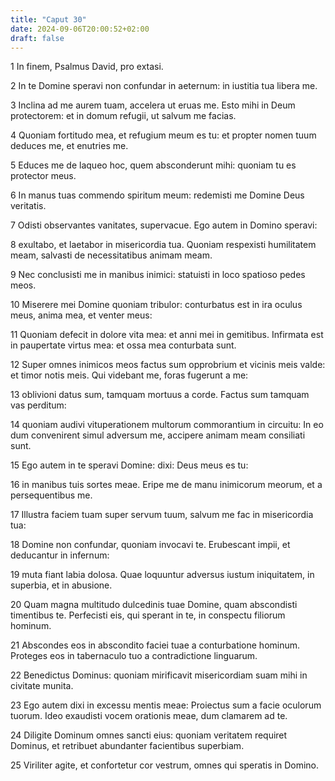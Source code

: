 ```yaml
---
title: "Caput 30"
date: 2024-09-06T20:00:52+02:00
draft: false
---
```



1 In finem, Psalmus David, pro extasi.

2 In te Domine speravi non confundar in aeternum: in iustitia tua libera me.

3 Inclina ad me aurem tuam, accelera ut eruas me. Esto mihi in Deum protectorem: et in domum refugii, ut salvum me facias.

4 Quoniam fortitudo mea, et refugium meum es tu: et propter nomen tuum deduces me, et enutries me.

5 Educes me de laqueo hoc, quem absconderunt mihi: quoniam tu es protector meus.

6 In manus tuas commendo spiritum meum: redemisti me Domine Deus veritatis.

7 Odisti observantes vanitates, supervacue. Ego autem in Domino speravi:

8 exultabo, et laetabor in misericordia tua. Quoniam respexisti humilitatem meam, salvasti de necessitatibus animam meam.

9 Nec conclusisti me in manibus inimici: statuisti in loco spatioso pedes meos.

10 Miserere mei Domine quoniam tribulor: conturbatus est in ira oculus meus, anima mea, et venter meus:

11 Quoniam defecit in dolore vita mea: et anni mei in gemitibus. Infirmata est in paupertate virtus mea: et ossa mea conturbata sunt.

12 Super omnes inimicos meos factus sum opprobrium et vicinis meis valde: et timor notis meis. Qui videbant me, foras fugerunt a me:

13 oblivioni datus sum, tamquam mortuus a corde. Factus sum tamquam vas perditum:

14 quoniam audivi vituperationem multorum commorantium in circuitu: In eo dum convenirent simul adversum me, accipere animam meam consiliati sunt.

15 Ego autem in te speravi Domine: dixi: Deus meus es tu:

16 in manibus tuis sortes meae. Eripe me de manu inimicorum meorum, et a persequentibus me.

17 Illustra faciem tuam super servum tuum, salvum me fac in misericordia tua:

18 Domine non confundar, quoniam invocavi te. Erubescant impii, et deducantur in infernum:

19 muta fiant labia dolosa. Quae loquuntur adversus iustum iniquitatem, in superbia, et in abusione.

20 Quam magna multitudo dulcedinis tuae Domine, quam abscondisti timentibus te. Perfecisti eis, qui sperant in te, in conspectu filiorum hominum.

21 Abscondes eos in abscondito faciei tuae a conturbatione hominum. Proteges eos in tabernaculo tuo a contradictione linguarum.

22 Benedictus Dominus: quoniam mirificavit misericordiam suam mihi in civitate munita.

23 Ego autem dixi in excessu mentis meae: Proiectus sum a facie oculorum tuorum. Ideo exaudisti vocem orationis meae, dum clamarem ad te.

24 Diligite Dominum omnes sancti eius: quoniam veritatem requiret Dominus, et retribuet abundanter facientibus superbiam.

25 Viriliter agite, et confortetur cor vestrum, omnes qui speratis in Domino.

